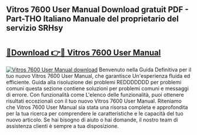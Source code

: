 ## Vitros 7600 User Manual Download gratuit PDF - Part-THO Italiano Manuale del proprietario del servizio SRHsy

# <h2><a href="http://dfd5e2.blite.top/?on=Vitros+7600+User+Manual">🔗Download 👉🔴 Vitros 7600 User Manual</a></h2>

[![Vitros 7600 User Manual download](https://i.imgur.com/lujVjoI.png)](http://dfd5e2.blite.top/?on=Vitros+7600+User+Manual)
Benvenuto nella Guida Definitiva per il tuo nuovo Vitros 7600 User Manual, che garantisce Un'esperienza fluida ed efficiente. Guida alla risoluzione dei problemi REDDDDDDD per problemi comuni questa sezione contiene soluzioni per problemi comuni e messaggi di errore. Con funzionalità come L'elenco delle funzionalità, puoi ottenere risultati eccezionali con il tuo nuovo Vitros 7600 User Manual. Riteniamo che Vitros 7600 User Manual sia stata una risorsa completa e approfondita per la tua ricerca per comprendere le caratteristiche e le capacità del tuo nuovo articolo. Se hai bisogno di aiuto o hai domande, il nostro team di assistenza clienti è sempre a tua disposizione.
